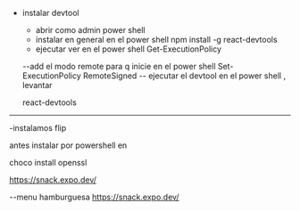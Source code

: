 - instalar devtool
  - abrir como admin power shell 
  - instalar en general en el power shell 
    npm install -g react-devtools
  - ejecutar ver  en el power shell 
     Get-ExecutionPolicy 

  --add el modo remote para q inicie en el power shell 
     Set-ExecutionPolicy RemoteSigned
  -- ejecutar el devtool en el power shell , levantar
  
     react-devtools
--------------------------------------------
-instalamos flip

antes instalar por powershell en

choco install openssl


https://snack.expo.dev/

--menu hamburguesa
 https://snack.expo.dev/